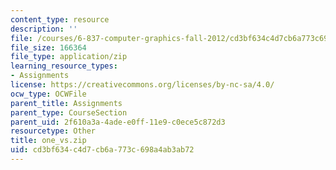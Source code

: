 ```yaml
---
content_type: resource
description: ''
file: /courses/6-837-computer-graphics-fall-2012/cd3bf634c4d7cb6a773c698a4ab3ab72_one_vs.zip
file_size: 166364
file_type: application/zip
learning_resource_types:
- Assignments
license: https://creativecommons.org/licenses/by-nc-sa/4.0/
ocw_type: OCWFile
parent_title: Assignments
parent_type: CourseSection
parent_uid: 2f610a3a-4ade-e0ff-11e9-c0ece5c872d3
resourcetype: Other
title: one_vs.zip
uid: cd3bf634-c4d7-cb6a-773c-698a4ab3ab72
---
```

